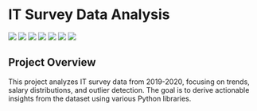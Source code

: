 # IT Survey Data Analysis


<p>
<img src="https://img.shields.io/badge/Python-239120?logo=python&logoColor=white" />
<img src="https://img.shields.io/badge/Numpy-013243?logo=numpy&logoColor=white" />
<img src="https://img.shields.io/badge/Pandas-150458?logo=pandas&logoColor=white" />
<img src="https://img.shields.io/badge/Matplotlib-008CBA?logo=matplotlib&logoColor=white" />
<img src="https://img.shields.io/badge/Seaborn-EE3B3B?logo=python&logoColor=white" />
<img src="https://img.shields.io/badge/SciPy-8CAAE4?logo=scipy&logoColor=white" />
<img src="https://img.shields.io/badge/Scikit--Learn-f7931e?logo=scikit-learn&logoColor=white" />
</p>

## Project Overview

This project analyzes IT survey data from 2019-2020, focusing on trends, salary distributions, and outlier detection. The goal is to derive actionable insights from the dataset using various Python libraries.


